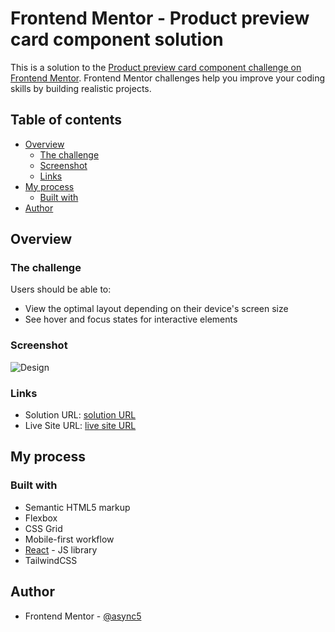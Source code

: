 # Frontend Mentor - Product preview card component solution

This is a solution to the [Product preview card component challenge on Frontend Mentor](https://www.frontendmentor.io/challenges/product-preview-card-component-GO7UmttRfa). Frontend Mentor challenges help you improve your coding skills by building realistic projects.

## Table of contents

- [Overview](#overview)
  - [The challenge](#the-challenge)
  - [Screenshot](#screenshot)
  - [Links](#links)
- [My process](#my-process)
  - [Built with](#built-with)
- [Author](#author)

## Overview

### The challenge

Users should be able to:

- View the optimal layout depending on their device's screen size
- See hover and focus states for interactive elements

### Screenshot

![Design](./design/desktop-preview.jpg.jpg)

### Links

- Solution URL: [solution URL](https://www.frontendmentor.io/challenges/product-preview-card-component-GO7UmttRfa/hub)
- Live Site URL: [live site URL](https://deft-beijinho-3089c7.netlify.app/)

## My process

### Built with

- Semantic HTML5 markup
- Flexbox
- CSS Grid
- Mobile-first workflow
- [React](https://reactjs.org/) - JS library
- TailwindCSS

## Author

- Frontend Mentor - [@async5](https://www.frontendmentor.io/profile/async5)
  <!-- - Website - [Add your name here](https://www.your-site.com) -->
  <!-- - Twitter - [@yourusername](https://www.twitter.com/yourusername) -->
